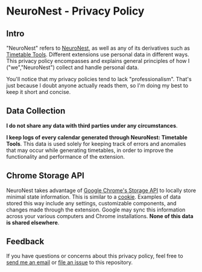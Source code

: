 ﻿# NeuroNest - Privacy Policy

## Intro

"NeuroNest" refers to [NeuroNest](https://chromewebstore.google.com/detail/neuronest/dolaidlinopdijhbmholdeilalbedhjm), as well as any of its derivatives such as [Timetable Tools](https://chromewebstore.google.com/detail/timetable-tools/kodbkfefblmoancdclenijdghigiapgn). Different extensions use personal data in different ways. This privacy policy encompasses and explains general principles of how I ("we","NeuroNest") collect and handle personal data.

You'll notice that my privacy policies tend to lack "professionalism". That's just because I doubt anyone actually reads them, so I'm doing my best to keep it short and concise.


## Data Collection

**I do not share any data with third parties under any circumstances**.

**I keep logs of every calendar generated through NeuroNest: Timetable Tools**. This data is used solely for keeping track of errors and anomalies that may occur while generating timetables, in order to improve the functionality and performance of the extension.


## Chrome Storage API

NeuroNest takes advantage of [Google Chrome's Storage API](https://developers.chrome.com/extensions/storage) to locally store minimal state information. This is similar to a [cookie](https://developer.mozilla.org/en-US/docs/Web/HTTP/Cookies). Examples of data stored this way include any settings, customizable components, and changes made through the extension. Google may sync this information across your various computers and Chrome installations. **None of this data is shared elsewhere**. 


## Feedback

If you have questions or concerns about this privacy policy, feel free to [send me an email](mailto:derek.yu869@gmail.com) or [file an issue](https://github.com/DerekY2/ext-privacy-policies/issues/new) to this repository.
